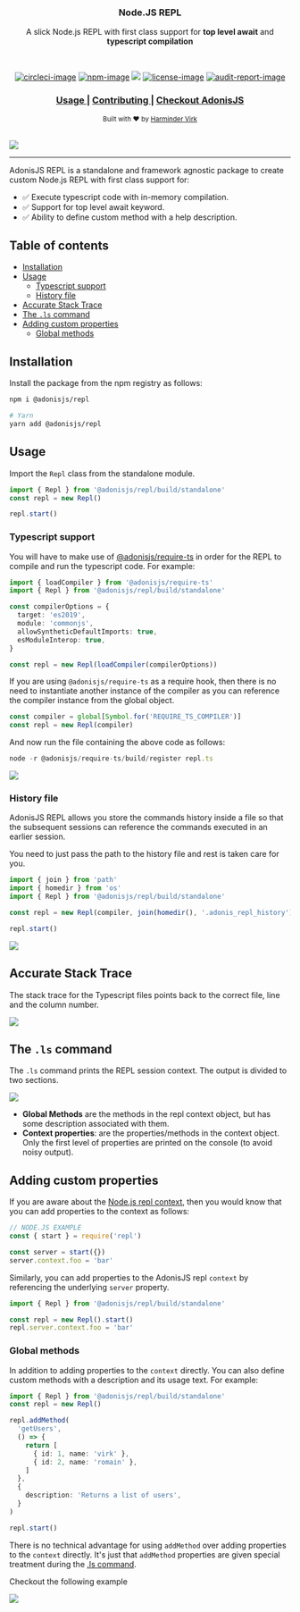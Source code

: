 <div align="center">
  <h3> Node.JS REPL </h3>
  <p>A slick Node.js REPL with first class support for <strong>top level await</strong> and <strong>typescript compilation</strong></p>
</div>

<br />

<div align="center">

[![circleci-image]][circleci-url] [![npm-image]][npm-url] ![][typescript-image] [![license-image]][license-url] [![audit-report-image]][audit-report-url]

</div>

<div align="center">
  <h3>
    <a href="#installation">
      Usage
    </a>
    <span> | </span>
    <a href="CONTRIBUTING.md">
      Contributing
    </a>
    <span> | </span>
    <a href="https://preview.adonisjs.com">
      Checkout AdonisJS
    </a>
  </h3>
</div>

<div align="center">
  <sub>Built with ❤︎ by <a href="https://github.com/thetutlage">Harminder Virk</a>
</div>

<br />

![](./assets/imports_and_await.png)

<hr />

AdonisJS REPL is a standalone and framework agnostic package to create custom Node.js REPL with first class support for:

- ✅ Execute typescript code with in-memory compilation.
- ✅ Support for top level await keyword.
- ✅ Ability to define custom method with a help description.

<!-- START doctoc generated TOC please keep comment here to allow auto update -->
<!-- DON'T EDIT THIS SECTION, INSTEAD RE-RUN doctoc TO UPDATE -->
## Table of contents

- [Installation](#installation)
- [Usage](#usage)
  - [Typescript support](#typescript-support)
  - [History file](#history-file)
- [Accurate Stack Trace](#accurate-stack-trace)
- [The `.ls` command](#the-ls-command)
- [Adding custom properties](#adding-custom-properties)
  - [Global methods](#global-methods)

<!-- END doctoc generated TOC please keep comment here to allow auto update -->

## Installation

Install the package from the npm registry as follows:

```sh
npm i @adonisjs/repl

# Yarn
yarn add @adonisjs/repl
```

## Usage

Import the `Repl` class from the standalone module.

```ts
import { Repl } from '@adonisjs/repl/build/standalone'
const repl = new Repl()

repl.start()
```

### Typescript support

You will have to make use of [@adonisjs/require-ts](https://npm.im/@adonisjs/require-ts) in order for the REPL to compile and run the typescript code. For example:

```ts
import { loadCompiler } from '@adonisjs/require-ts'
import { Repl } from '@adonisjs/repl/build/standalone'

const compilerOptions = {
  target: 'es2019',
  module: 'commonjs',
  allowSyntheticDefaultImports: true,
  esModuleInterop: true,
}

const repl = new Repl(loadCompiler(compilerOptions))
```

If you are using `@adonisjs/require-ts` as a require hook, then there is no need to instantiate another instance of the compiler as you can reference the compiler instance from the global object.

```ts
const compiler = global[Symbol.for('REQUIRE_TS_COMPILER')]
const repl = new Repl(compiler)
```

And now run the file containing the above code as follows:

```ts
node -r @adonisjs/require-ts/build/register repl.ts
```

![](./assets/typescript.png)

### History file

AdonisJS REPL allows you store the commands history inside a file so that the subsequent sessions can reference the commands executed in an earlier session.

You need to just pass the path to the history file and rest is taken care for you.

```ts
import { join } from 'path'
import { homedir } from 'os'
import { Repl } from '@adonisjs/repl/build/standalone'

const repl = new Repl(compiler, join(homedir(), '.adonis_repl_history'))

repl.start()
```

![](./assets/history.gif)

## Accurate Stack Trace

The stack trace for the Typescript files points back to the correct file, line and the column number.

![](./assets/stack-trace.png)

## The `.ls` command

The `.ls` command prints the REPL session context. The output is divided to two sections.

![](./assets/ls-command.png)

- **Global Methods** are the methods in the repl context object, but has some description associated with them.
- **Context properties**: are the properties/methods in the context object. Only the first level of properties are printed on the console (to avoid noisy output).

## Adding custom properties

If you are aware about the [Node.js repl context](https://nodejs.org/dist/latest-v14.x/docs/api/repl.html#repl_global_and_local_scope), then you would know that you can add properties to the context as follows:

```ts
// NODE.JS EXAMPLE
const { start } = require('repl')

const server = start({})
server.context.foo = 'bar'
```

Similarly, you can add properties to the AdonisJS repl `context` by referencing the underlying `server` property.

```ts
import { Repl } from '@adonisjs/repl/build/standalone'

const repl = new Repl().start()
repl.server.context.foo = 'bar'
```

### Global methods

In addition to adding properties to the `context` directly. You can also define custom methods with a description and its usage text. For example:

```ts
import { Repl } from '@adonisjs/repl/build/standalone'
const repl = new Repl()

repl.addMethod(
  'getUsers',
  () => {
    return [
      { id: 1, name: 'virk' },
      { id: 2, name: 'romain' },
    ]
  },
  {
    description: 'Returns a list of users',
  }
)

repl.start()
```

There is no technical advantage for using `addMethod` over adding properties to the `context` directly. It's just that `addMethod` properties are given special treatment during the [.ls command](#ls-command).

Checkout the following example

![](./assets/context-behavior.png)

[circleci-image]: https://img.shields.io/circleci/project/github/adonisjs/repl/master.svg?style=for-the-badge&logo=circleci
[circleci-url]: https://circleci.com/gh/adonisjs/repl 'circleci'
[typescript-image]: https://img.shields.io/badge/Typescript-294E80.svg?style=for-the-badge&logo=typescript
[typescript-url]: "typescript"
[npm-image]: https://img.shields.io/npm/v/@adonisjs/repl.svg?style=for-the-badge&logo=npm
[npm-url]: https://npmjs.org/package/@adonisjs/repl 'npm'
[license-image]: https://img.shields.io/npm/l/@adonisjs/repl?color=blueviolet&style=for-the-badge
[license-url]: LICENSE.md 'license'
[audit-report-image]: https://img.shields.io/badge/-Audit%20Report-blueviolet?style=for-the-badge
[audit-report-url]: https://htmlpreview.github.io/?https://github.com/adonisjs/repl/blob/develop/npm-audit.html 'audit-report'
